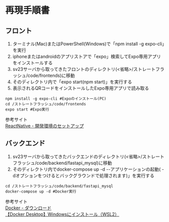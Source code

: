 # 再現手順書

## フロント

1. ターミナル(Mac)またはPowerShell(Windows)で「npm install -g expo-cli」を実行
2. iphoneまたはandroidのアプリストアで「expo」検索してExpo専用アプリをインストールする
3. sv23サーバから取ってきたフロントのディレクトリ(<省略>/ストレートフラッシュ/code/frontends)に移動
4. そのディレクトリ内で「expo start(npm start)」を実行する
5. 表示されるQRコードをインストールしたExpo専用アプリで読み取る

```=
npm install -g expo-cli #Expoのインストール(PC)
cd /ストレートフラッシュ/code/frontends
expo start #Expo実行
```

参考サイト<br>
[ReactNative - 開発環境のセットアップ](https://reactnative.dev/docs/environment-setup)

## バックエンド

1. sv23サーバから取ってきたバックエンドのディレクトリ(<省略>/ストレートフラッシュ/code/backend/fastapi_mysql)に移動
2. そのディレクトリ内でdocker-compose up -d --アプリケーションの起動( -dオプションをつけるとバックグラウンドで処理されます)」を実行する

```=
cd /ストレートフラッシュ/code/backend/fastapi_mysql
docker-compose up -d #Docker実行
```

参考サイト<br>
[Docker - ダウンロード](https://www.docker.com/get-started/)<br>
[【Docker Desktop】Windowsにインストール（WSL2）](https://chigusa-web.com/blog/windows%E3%81%ABdocker%E3%82%92%E3%82%A4%E3%83%B3%E3%82%B9%E3%83%88%E3%83%BC%E3%83%AB%E3%81%97%E3%81%A6python%E7%92%B0%E5%A2%83%E3%82%92%E6%A7%8B%E7%AF%89/)